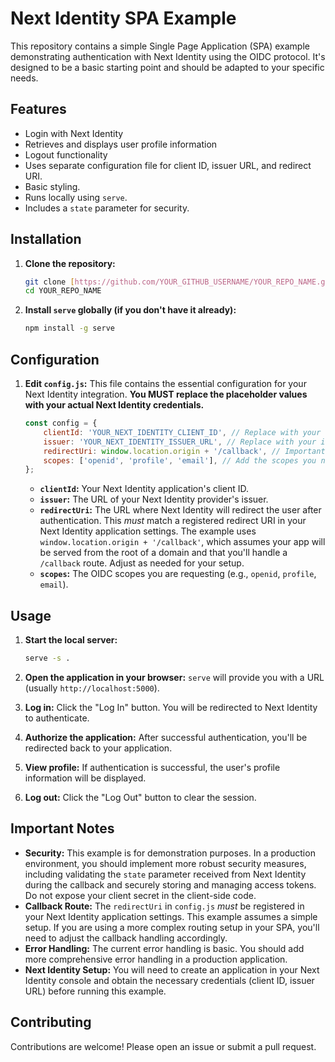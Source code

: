 # Next Identity SPA Example

This repository contains a simple Single Page Application (SPA) example demonstrating authentication with Next Identity using the OIDC protocol.  It's designed to be a basic starting point and should be adapted to your specific needs.

## Features

*   Login with Next Identity
*   Retrieves and displays user profile information
*   Logout functionality
*   Uses separate configuration file for client ID, issuer URL, and redirect URI.
*   Basic styling.
*   Runs locally using `serve`.
*   Includes a `state` parameter for security.

## Installation

1.  **Clone the repository:**

    ```bash
    git clone [https://github.com/YOUR_GITHUB_USERNAME/YOUR_REPO_NAME.git](https://www.google.com/search?q=https://github.com/YOUR_GITHUB_USERNAME/YOUR_REPO_NAME.git)  # Replace with your repo URL
    cd YOUR_REPO_NAME
    ```

2.  **Install `serve` globally (if you don't have it already):**

    ```bash
    npm install -g serve
    ```

## Configuration

1.  **Edit `config.js`:**  This file contains the essential configuration for your Next Identity integration.  **You MUST replace the placeholder values with your actual Next Identity credentials.**

    ```javascript
    const config = {
        clientId: 'YOUR_NEXT_IDENTITY_CLIENT_ID', // Replace with your client ID
        issuer: 'YOUR_NEXT_IDENTITY_ISSUER_URL', // Replace with your issuer URL (e.g., [https://your-next-identity-provider.com](https://your-next-identity-provider.com))
        redirectUri: window.location.origin + '/callback', // Important: Add a callback route. Make sure this is registered in your Next Identity console.
        scopes: ['openid', 'profile', 'email'], // Add the scopes you need
    };
    ```

    *   **`clientId`:** Your Next Identity application's client ID.
    *   **`issuer`:** The URL of your Next Identity provider's issuer.
    *   **`redirectUri`:** The URL where Next Identity will redirect the user after authentication. This *must* match a registered redirect URI in your Next Identity application settings.  The example uses `window.location.origin + '/callback'`, which assumes your app will be served from the root of a domain and that you'll handle a `/callback` route.  Adjust as needed for your setup.
    *   **`scopes`:**  The OIDC scopes you are requesting (e.g., `openid`, `profile`, `email`).

## Usage

1.  **Start the local server:**

    ```bash
    serve -s .
    ```

2.  **Open the application in your browser:**  `serve` will provide you with a URL (usually `http://localhost:5000`).

3.  **Log in:** Click the "Log In" button. You will be redirected to Next Identity to authenticate.

4.  **Authorize the application:** After successful authentication, you'll be redirected back to your application.

5.  **View profile:** If authentication is successful, the user's profile information will be displayed.

6.  **Log out:** Click the "Log Out" button to clear the session.

## Important Notes

*   **Security:** This example is for demonstration purposes.  In a production environment, you should implement more robust security measures, including validating the `state` parameter received from Next Identity during the callback and securely storing and managing access tokens.  Do not expose your client secret in the client-side code.
*   **Callback Route:** The `redirectUri` in `config.js` *must* be registered in your Next Identity application settings.  This example assumes a simple setup. If you are using a more complex routing setup in your SPA, you'll need to adjust the callback handling accordingly.
*   **Error Handling:** The current error handling is basic.  You should add more comprehensive error handling in a production application.
*   **Next Identity Setup:** You will need to create an application in your Next Identity console and obtain the necessary credentials (client ID, issuer URL) before running this example.

## Contributing

Contributions are welcome!  Please open an issue or submit a pull request.